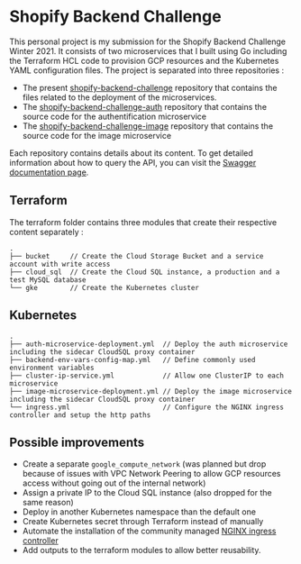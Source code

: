 # Shopify Backend Challenge

This personal project is my submission for the Shopify Backend Challenge Winter 2021. It consists of two microservices that I built using Go including the Terraform HCL code to provision GCP resources and the Kubernetes
YAML configuration files. The project is separated into three repositories :
 * The present [shopify-backend-challenge](https://github.com/wtrep/shopify-backend-challenge) repository that contains the files related to the deployment of the microservices. 
 * The [shopify-backend-challenge-auth](https://github.com/wtrep/shopify-backend-challenge-auth) repository that contains the source code for the authentification microservice
 * The [shopify-backend-challenge-image](https://github.com/wtrep/shopify-backend-challenge-image) repository that contains the source code for the image microservice

Each repository contains details about its content. To get detailed information about how to query the API, you can visit the [Swagger documentation page](https://app.swaggerhub.com/apis-docs/wtrep/shopify-images-repo/1.0.0).

## Terraform
The terraform folder contains three modules that create their respective content separately :
````
.
├── bucket     // Create the Cloud Storage Bucket and a service account with write access
├── cloud_sql  // Create the Cloud SQL instance, a production and a test MySQL database
└── gke        // Create the Kubernetes cluster
````

## Kubernetes
````
.
├── auth-microservice-deployment.yml  // Deploy the auth microservice including the sidecar CloudSQL proxy container
├── backend-env-vars-config-map.yml   // Define commonly used environment variables
├── cluster-ip-service.yml            // Allow one ClusterIP to each microservice
├── image-microservice-deployment.yml // Deploy the image microservice including the sidecar CloudSQL proxy container
└── ingress.yml                       // Configure the NGINX ingress controller and setup the http paths
````

## Possible improvements
 * Create a separate `google_compute_network` (was planned but drop because of issues with VPC Network Peering to allow GCP resources access without going out of the internal network)
 * Assign a private IP to the Cloud SQL instance (also dropped for the same reason)
 * Deploy in another Kubernetes namespace than the default one
 * Create Kubernetes secret through Terraform instead of manually
 * Automate the installation of the community managed [NGINX ingress controller](https://kubernetes.github.io/ingress-nginx/deploy/#gce-gke)
 * Add outputs to the terraform modules to allow better reusability.
